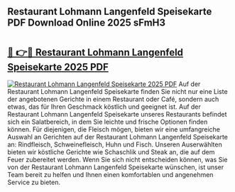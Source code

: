 ## Restaurant Lohmann Langenfeld Speisekarte PDF Download Online 2025 sFmH3

# <h2><a href="http://gce5kh.nevu.top/?p=Restaurant+Lohmann+Langenfeld+Speisekarte">🔗 👉🔴 Restaurant Lohmann Langenfeld Speisekarte 2025 PDF</a></h2>

[![Restaurant Lohmann Langenfeld Speisekarte 2025 PDF](https://i.imgur.com/dBaPXMq.png)](http://gce5kh.nevu.top/?p=Restaurant+Lohmann+Langenfeld+Speisekarte)
Auf der Restaurant Lohmann Langenfeld Speisekarte finden Sie nicht nur eine Liste der angebotenen Gerichte in einem Restaurant oder Café, sondern auch etwas, das für Ihren Geschmack köstlich und geeignet ist. Auf der Restaurant Lohmann Langenfeld Speisekarte unseres Restaurants befindet sich ein Salatbereich, in dem Sie leichte und frische Optionen finden können. Für diejenigen, die Fleisch mögen, bieten wir eine umfangreiche Auswahl an Gerichten auf der Restaurant Lohmann Langenfeld Speisekarte an: Rindfleisch, Schweinefleisch, Huhn und Fisch. Unseren Auserwählten bieten wir köstliche Gerichte wie Schaschlik und Steak an, die auf dem Feuer zubereitet werden. Wenn Sie sich nicht entscheiden können, was Sie von der Restaurant Lohmann Langenfeld Speisekarte wünschen, ist unser Team bereit zu helfen und Ihnen einen komfortablen und angenehmen Service zu bieten.
